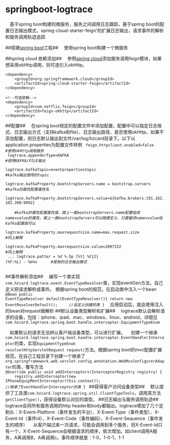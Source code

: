 # springboot-logtrace
&#8195;基于spring boot构建的微服务，服务之间调用日志跟踪，基于spring boot的配置日志输出模式，spring-cloud-starter-feign'的扩展日志输出，请求事件的解析和服务调用轨迹追踪

##搭建[spring boot](http://projects.spring.io/spring-boot/)工程##
&#8195;使用spring boot构建一个微服务

##spring cloud 依赖添加##
&#8195;参照[spring cloud](http://projects.spring.io/spring-cloud/)添加服务调用feign模块，如果想采用okHttp调用，则可选引入okHttp。
<pre><code>&lt;dependency&gt;
	&lt;groupId>org.springframework.cloud&lt;/groupId&gt;
	&lt;artifactId>spring-cloud-starter-feign&lt;/artifactId&gt;
&lt;/dependency&gt;

&lt;!--可选依赖--&gt;
&lt;dependency&gt;
	&lt;groupId&gt;com.netflix.feign&lt;/groupId&gt;
	&lt;artifactId&gt;feign-okhttp&lt;/artifactId&gt;
&lt;/dependency&gt;
</code></pre>
##配置##
&#8195;在spring boot规定的配置文件中添加配置，配置中可以指定日志格式、日志输出方式（支持kafka和file）、日志输出路径、是否使用okHttp，如果不添加配置，则日志默认输出到文件/var/log/hzcard目录下。以下以application.properties为配置文件样例
<code>
feign.httpclient.enabled=false	&nbsp;&nbsp;&nbsp;&nbsp;	*#使用okHttp调用服务*<br />
logtrace.appenderType=KAFKA &nbsp;&nbsp;&nbsp;&nbsp;           *#使用KAFKA/FILE输出*<br />
logtrace.kafkaTopic=eventpropertiestopic   &nbsp;&nbsp;&nbsp;&nbsp; *#kafka输出使用的topic*<br />
logtrace.kafkaProperty.bootstrapServers.name = bootstrap.servers   *#kafka的属性配置属性名*<br />
logtrace.kafkaProperty.bootstrapServers.value=${kafka.brokers:191.162.102.208:9092} <br />&nbsp;&nbsp;&nbsp;&nbsp;*#kafka的属性配置属性值，跟上一条bootstrapServers.name配置组成 name=value的属性，跟上一条bootstrapServers可以随便定义，只要最终name=value给kafka配置就可以*<br />
logtrace.kafkaProperty.maxrequestsize.name=max.request.size  *#同上解释*<br />
logtrace.kafkaProperty.maxrequestsize.value=2097152   &nbsp;&nbsp;&nbsp;&nbsp;      *#同上解释*<br />
...
logtrace.patter = %d %-5p [%t] %C{2} (%F:%L) - %m%n    &nbsp;&nbsp;&nbsp;&nbsp;     *#使用的日志输出模式*<br />
</code>

##事件解析添加##
&#8195;编写一个类实现<code>com.hzcard.logtrace.event.EventTypeResolver</code>类，实现eventGen方法，自己定义把请求解析成事件。
根据spring boot的规范，在启动类中注入一个bean
<code>@Bean
	public EventTypeResolver defaultEventTypeResolver(){
		return new EventResolverDefault();    &nbsp;&nbsp;&nbsp;&nbsp;*//自定义创建的类*
	}</code>
&#8195;应用启动后，就会使用注入的bean对request做解析
##默认设备类型解析和扩展##
&#8195;logtrace默认会解析请求的设备，包括：iphone、ipad、mac、windows、linux、android，详细见<code>com.hzcard.logtrace.spring.boot.handle.interceptor.EquipmentTypeEnum</code>

&#8195;如果默认的请求无法辨认客户端设备类型，可以进行扩展。
&#8195;创建一个继承<code>com.hzcard.logtrace.spring.boot.handle.interceptor.EventHandlerInterceptor</code>的类，实现<code>EquipmentTypeEnum resolve(HttpServletRequest request)</code>方法。根据spring boot的mvc配置扩展规范，在自己工程目录下创建一个继承了<code>org.springframework.web.servlet.config.annotation.WebMvcConfigurerAdapter</code>的类，覆写方法<code>
    @Override
	public void addInterceptors(InterceptorRegistry registry) {
    &nbsp;&nbsp;&nbsp;&nbsp;registry.addInterceptor(new IPhoneEquipMentInterceptor(this.context));       *//继承了EventHandlerInterceptor的类*
    }
</code>
##获得客户访问设备类型##
&#8195;默认提供了工具类<code>com.hzcard.logtrace.spring.util.ClientTypeTools</code>，调用其方法<code>getClientType()</code>，获得设备默认对应的类型。
##日志输出与服务调用轨迹##
&#8195;logtrace会将所有服务调用的http header和body都输出。logtrace增加了几个定制头：X-Event-Platform（事件发生的平台）、X-Event-Type（事件类型）、X-Event-Id（事件id）、X-Event-Code（事件编码）、X-Event-Sequence（事件发生的顺序）
&#8195;从客户端过来一次请求，可能会调用到多个服务，但X-Event-Id只有一个，X-Event-Sequence会根据请求的顺序，依次增加。如client调用A服务，A再调用B，A再调用c。事件顺序就是：1-0，1-0-1，1-1

